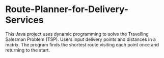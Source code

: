 # Route-Planner-for-Delivery-Services
This Java project uses dynamic programming to solve the Travelling Salesman Problem (TSP). Users input delivery points and distances in a matrix. The program finds the shortest route visiting each point once and returning to the start.
